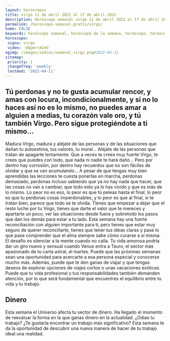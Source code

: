 ```yaml
---
layout: horoscopos
title: virgo 11 de abril 2022 al 17 de abril 2022 
description: Horóscopo semanal virgo 11 de abril 2022 al 17 de abril 2022. Tú perdonas y no te gusta acumular rencor, y amas con locura, incondicionalmente, y si no lo haces así no es lo mismo, no puedes amar a alguien a medias, tu corazón vale oro, y tú también Virgo. Pero sigue protegiéndote a ti mismo…
permalink: /horoscopo-semanal-gratis/virgo/
home: FALSE
keywords: horóscopo semanal, horóscopo de la semana, horóscopo, horóscopo gratis,horóscopos, horóscopo esperanza gracia, horoscopos virgo la semana, horóscopos gratis, Tarot, Astrologia, Zodíaco, virgo, horoscopo gratis, semanal
horoscopo:
 signo: virgo
 video: -DQpmrrAIeU
ogimg: /images/zodiac/semanal_virgo.png#2022-04-11
sitemap:
 priority: 1
 changefreq: 'weekly'
 lastmod: '2022-04-11'
---
```




## Tú perdonas y no te gusta acumular rencor, y amas con locura, incondicionalmente, y si no lo haces así no es lo mismo, no puedes amar a alguien a medias, tu corazón vale oro, y tú también Virgo. Pero sigue protegiéndote a ti mismo…

Madura Virgo, madura y aléjate de las personas y de las situaciones que dañan tu autoestima, tus valores, tu moral… Aléjate de las personas que tratan de apagarte lentamente. Que a veces te crees muy fuerte Virgo, te crees que puedes con todo, que nada ni nadie te hará daño… Pero por dentro hay corrosión, por dentro hay recuerdos que no son fáciles de olvidar y que se van acumulando… A pesar de que tengas muy bien aprendidas las lecciones te cuesta ponerlas en marcha, perdonas demasiado, perdonas incluso sabiendo que ya no hay nada que hacer, que las cosas no van a cambiar, que todo esto ya lo has vivido y que es más de lo mismo. Lo peor no es eso, lo peor es que tú peleas hasta el final, lo peor es que tu perdonas cosas imperdonables, y lo peor es que al final, si te tratan bien, parece que todo se te olvida. Tienes que empezar a dejar que el resto luche por tu Virgo, tienes que darte el valor que te mereces y apartarte un poco, ver las situaciones desde fuera y sobretodo los pasos que dan los demás para estar a tu lado. Esta semana hay una fuerte reconciliación con alguien importante para ti, pero tienes que estar muy seguro de querer reconciliarte, tienes que tener tus ideas claras y pase lo que pase comprender que el alma siempre sabe cómo curarse a sí misma. El desafío es silenciar a la mente cuando no calla.
Tu vida amorosa podría dar un giro nuevo y sensual cuando Venus entra a Tauro, el sector más apasionado de tu carta astral, el martes. Puede que las próximas semanas sean una oportunidad para acercarte a esa persona especial y conocerse mucho más. Además, puede que te den ganas de viajar y que tengas deseos de explorar opciones de viajes cortos o unas vacaciones exóticas. Puede que tu vida profesional y tus responsabilidades también demanden atención, por lo que será fundamental que encuentres el equilibrio entre tu vida y tu trabajo.

## Dinero

Esta semana el Universo afecta tu sector de dinero. Ha llegado el momento de reevaluar la forma en la que ganas dinero en la actualidad. ¿Odias tu trabajo? ¿Te gustaría encontrar un trabajo más significativo? Esta semana te da la oportunidad de descubrir una nueva manera de hacer de tu trabajo ideal una realidad.